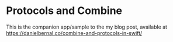 # Protocols and Combine

This is the companion app/sample to the my blog post, available at https://danielbernal.co/combine-and-protocols-in-swift/
